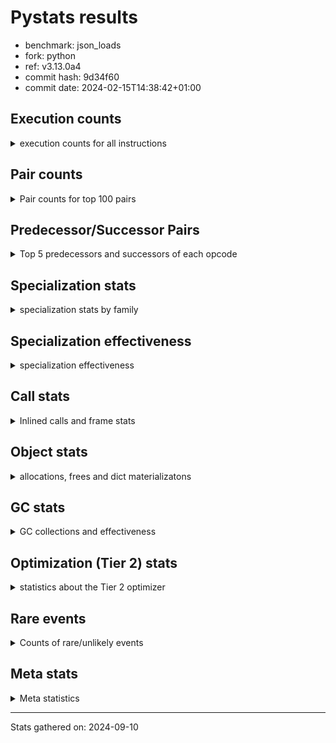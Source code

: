
# Pystats results

- benchmark: json_loads
- fork: python
- ref: v3.13.0a4
- commit hash: 9d34f60
- commit date: 2024-02-15T14:38:42+01:00

## Execution counts

<details>
<summary> execution counts for all instructions </summary>

|Name | Count | Self | Cumulative | Miss ratio | 
|---|---:|---:|---:|---:|
| LOAD_FAST | 22,099,180 | 22.4% | 22.4% |  |
| POP_JUMP_IF_NOT_NONE | 7,372,800 | 7.5% | 29.9% |  |
| CALL | 6,171,200 | 6.3% | 36.2% |  |
| LOAD_FAST_LOAD_FAST | 4,915,200 | 5.0% | 41.2% |  |
| RESUME_CHECK | 3,706,860 | 3.8% | 44.9% |  |
| RETURN_VALUE | 3,686,480 | 3.7% | 48.7% |  |
| LOAD_CONST | 3,686,480 | 3.7% | 52.4% |  |
| POP_JUMP_IF_FALSE | 3,686,480 | 3.7% | 56.2% |  |
| LOAD_GLOBAL_BUILTIN | 3,686,400 | 3.7% | 59.9% |  |
| LOAD_ATTR_METHOD_NO_DICT | 3,686,340 | 3.7% | 63.7% |  |
| PUSH_NULL | 3,646,380 | 3.7% | 67.4% |  |
| STORE_FAST_STORE_FAST | 2,457,600 | 2.5% | 69.9% |  |
| CALL_METHOD_DESCRIPTOR_FAST | 2,457,560 | 2.5% | 72.4% |  |
| LOAD_ATTR_METHOD_WITH_VALUES | 2,457,560 | 2.5% | 74.9% |  |
| TO_BOOL_BOOL | 2,457,560 | 2.5% | 77.3% |  |
| UNPACK_SEQUENCE_TWO_TUPLE | 2,457,560 | 2.5% | 79.8% |  |
| LOAD_GLOBAL_MODULE | 2,416,560 | 2.5% | 82.3% |  |
| STORE_FAST | 1,250,300 | 1.3% | 83.6% |  |
| POP_TOP | 1,249,360 | 1.3% | 84.8% |  |
| TO_BOOL | 1,229,380 | 1.2% | 86.1% |  |
| NOP | 1,228,880 | 1.2% | 87.3% |  |
| COMPARE_OP_INT | 1,228,840 | 1.2% | 88.6% |  |
| BUILD_TUPLE | 1,228,800 | 1.2% | 89.8% |  |
| CALL_KW | 1,228,800 | 1.2% | 91.1% |  |
| JUMP_FORWARD | 1,228,800 | 1.2% | 92.3% |  |
| POP_JUMP_IF_TRUE | 1,228,800 | 1.2% | 93.6% |  |
| CALL_ISINSTANCE | 1,228,780 | 1.2% | 94.8% |  |
| CALL_LEN | 1,228,780 | 1.2% | 96.1% |  |
| CALL_PY_WITH_DEFAULTS | 1,228,780 | 1.2% | 97.3% |  |
| LOAD_ATTR_INSTANCE_VALUE | 1,228,780 | 1.2% | 98.6% |  |
| LOAD_ATTR_MODULE | 1,187,780 | 1.2% | 99.8% |  |
| ENTER_EXECUTOR | 81,280 | 0.1% | 99.8% |  |
| EXTENDED_ARG | 41,520 | 0.0% | 99.9% |  |
| FOR_ITER_TUPLE | 41,160 | 0.0% | 99.9% |  |
| GET_ITER | 20,560 | 0.0% | 100.0% |  |
| INTERPRETER_EXIT | 20,480 | 0.0% | 100.0% |  |
| RETURN_CONST | 20,480 | 0.0% | 100.0% |  |
| LOAD_ATTR | 1,120 | 0.0% | 100.0% |  |
| LOAD_GLOBAL | 1,080 | 0.0% | 100.0% |  |
| JUMP_BACKWARD | 680 | 0.0% | 100.0% |  |
| FOR_ITER_RANGE | 460 | 0.0% | 100.0% |  |
| LOAD_DEREF | 160 | 0.0% | 100.0% |  |
| RESUME | 100 | 0.0% | 100.0% |  |
| CALL_FUNCTION_EX | 80 | 0.0% | 100.0% |  |
| COMPARE_OP | 80 | 0.0% | 100.0% |  |
| COPY_FREE_VARS | 80 | 0.0% | 100.0% |  |
| FOR_ITER | 80 | 0.0% | 100.0% |  |
| UNPACK_SEQUENCE | 80 | 0.0% | 100.0% |  |
| BINARY_OP_SUBTRACT_FLOAT | 60 | 0.0% | 100.0% |  |
| CALL_BUILTIN_CLASS | 60 | 0.0% | 100.0% |  |
| BINARY_OP | 40 | 0.0% | 100.0% |  |


</details>

## Pair counts

<details>
<summary> Pair counts for top 100 pairs </summary>

|Pair | Count | Self | Cumulative | 
|---|---:|---:|---:|
| LOAD_FAST POP_JUMP_IF_NOT_NONE | 7,372,800 | 7.5% | 7.5% |
| POP_JUMP_IF_NOT_NONE LOAD_FAST | 7,372,800 | 7.5% | 15.0% |
| LOAD_GLOBAL_BUILTIN LOAD_FAST | 2,457,620 | 2.5% | 17.5% |
| LOAD_CONST CALL | 2,457,600 | 2.5% | 20.0% |
| LOAD_FAST_LOAD_FAST CALL | 2,457,600 | 2.5% | 22.5% |
| POP_JUMP_IF_FALSE LOAD_FAST | 2,457,600 | 2.5% | 25.0% |
| TO_BOOL_BOOL POP_JUMP_IF_FALSE | 2,457,560 | 2.5% | 27.5% |
| UNPACK_SEQUENCE_TWO_TUPLE STORE_FAST_STORE_FAST | 2,457,560 | 2.5% | 29.9% |
| CALL LOAD_ATTR_METHOD_NO_DICT | 2,457,520 | 2.5% | 32.4% |
| LOAD_FAST LOAD_GLOBAL_BUILTIN | 2,457,520 | 2.5% | 34.9% |
| LOAD_ATTR_METHOD_NO_DICT CALL_METHOD_DESCRIPTOR_FAST | 2,457,520 | 2.5% | 37.4% |
| PUSH_NULL LOAD_FAST | 2,416,940 | 2.5% | 39.9% |
| RESUME_CHECK LOAD_FAST | 1,249,240 | 1.3% | 41.2% |
| STORE_FAST LOAD_FAST | 1,229,520 | 1.2% | 42.4% |
| LOAD_FAST PUSH_NULL | 1,229,360 | 1.2% | 43.7% |
| LOAD_FAST RETURN_VALUE | 1,228,880 | 1.2% | 44.9% |
| LOAD_FAST LOAD_CONST | 1,228,880 | 1.2% | 46.1% |
| COMPARE_OP_INT POP_JUMP_IF_FALSE | 1,228,840 | 1.2% | 47.4% |
| NOP LOAD_FAST | 1,228,800 | 1.2% | 48.6% |
| PUSH_NULL LOAD_FAST_LOAD_FAST | 1,228,800 | 1.2% | 49.9% |
| RETURN_VALUE POP_TOP | 1,228,800 | 1.2% | 51.1% |
| RETURN_VALUE RETURN_VALUE | 1,228,800 | 1.2% | 52.4% |
| TO_BOOL POP_JUMP_IF_TRUE | 1,228,800 | 1.2% | 53.6% |
| BUILD_TUPLE RETURN_VALUE | 1,228,800 | 1.2% | 54.9% |
| JUMP_FORWARD LOAD_FAST | 1,228,800 | 1.2% | 56.1% |
| LOAD_CONST CALL_KW | 1,228,800 | 1.2% | 57.4% |
| LOAD_FAST TO_BOOL | 1,228,800 | 1.2% | 58.6% |
| LOAD_FAST_LOAD_FAST PUSH_NULL | 1,228,800 | 1.2% | 59.9% |
| LOAD_FAST_LOAD_FAST BUILD_TUPLE | 1,228,800 | 1.2% | 61.1% |
| POP_JUMP_IF_FALSE JUMP_FORWARD | 1,228,800 | 1.2% | 62.4% |
| STORE_FAST_STORE_FAST LOAD_FAST | 1,228,800 | 1.2% | 63.6% |
| STORE_FAST_STORE_FAST LOAD_FAST_LOAD_FAST | 1,228,800 | 1.2% | 64.9% |
| CALL RESUME_CHECK | 1,228,780 | 1.2% | 66.1% |
| CALL_KW RESUME_CHECK | 1,228,780 | 1.2% | 67.4% |
| CALL_METHOD_DESCRIPTOR_FAST LOAD_CONST | 1,228,780 | 1.2% | 68.6% |
| CALL_METHOD_DESCRIPTOR_FAST STORE_FAST | 1,228,780 | 1.2% | 69.9% |
| CALL_PY_WITH_DEFAULTS RESUME_CHECK | 1,228,780 | 1.2% | 71.1% |
| LOAD_ATTR_INSTANCE_VALUE LOAD_FAST_LOAD_FAST | 1,228,780 | 1.2% | 72.3% |
| LOAD_ATTR_METHOD_NO_DICT LOAD_CONST | 1,228,780 | 1.2% | 73.6% |
| LOAD_ATTR_METHOD_WITH_VALUES LOAD_FAST | 1,228,780 | 1.2% | 74.8% |
| LOAD_ATTR_METHOD_WITH_VALUES LOAD_FAST_LOAD_FAST | 1,228,780 | 1.2% | 76.1% |
| RESUME_CHECK NOP | 1,228,780 | 1.2% | 77.3% |
| RETURN_VALUE UNPACK_SEQUENCE_TWO_TUPLE | 1,228,760 | 1.2% | 78.6% |
| CALL TO_BOOL_BOOL | 1,228,760 | 1.2% | 79.8% |
| CALL UNPACK_SEQUENCE_TWO_TUPLE | 1,228,760 | 1.2% | 81.1% |
| LOAD_FAST CALL_LEN | 1,228,760 | 1.2% | 82.3% |
| LOAD_FAST CALL_PY_WITH_DEFAULTS | 1,228,760 | 1.2% | 83.6% |
| LOAD_FAST LOAD_ATTR_INSTANCE_VALUE | 1,228,760 | 1.2% | 84.8% |
| LOAD_FAST LOAD_ATTR_METHOD_NO_DICT | 1,228,760 | 1.2% | 86.1% |
| LOAD_FAST LOAD_ATTR_METHOD_WITH_VALUES | 1,228,760 | 1.2% | 87.3% |
| POP_JUMP_IF_TRUE LOAD_GLOBAL_MODULE | 1,228,760 | 1.2% | 88.6% |
| CALL_ISINSTANCE TO_BOOL_BOOL | 1,228,760 | 1.2% | 89.8% |
| CALL_LEN COMPARE_OP_INT | 1,228,760 | 1.2% | 91.1% |
| LOAD_GLOBAL_BUILTIN CALL_ISINSTANCE | 1,228,760 | 1.2% | 92.3% |
| LOAD_GLOBAL_MODULE LOAD_ATTR_METHOD_WITH_VALUES | 1,228,760 | 1.2% | 93.6% |
| RESUME_CHECK LOAD_GLOBAL_BUILTIN | 1,228,760 | 1.2% | 94.8% |
| LOAD_FAST CALL | 1,188,180 | 1.2% | 96.0% |
| LOAD_ATTR_MODULE PUSH_NULL | 1,187,720 | 1.2% | 97.2% |
| LOAD_GLOBAL_MODULE LOAD_ATTR_MODULE | 1,187,340 | 1.2% | 98.4% |
| POP_TOP LOAD_GLOBAL_MODULE | 1,166,600 | 1.2% | 99.6% |
| POP_TOP ENTER_EXECUTOR | 81,240 | 0.1% | 99.7% |
| ENTER_EXECUTOR CALL | 60,820 | 0.1% | 99.8% |
| EXTENDED_ARG FOR_ITER_TUPLE | 41,140 | 0.0% | 99.8% |
| FOR_ITER_TUPLE STORE_FAST | 20,680 | 0.0% | 99.8% |
| STORE_FAST LOAD_GLOBAL_MODULE | 20,660 | 0.0% | 99.8% |
| CALL POP_TOP | 20,560 | 0.0% | 99.9% |
| LOAD_FAST GET_ITER | 20,560 | 0.0% | 99.9% |
| GET_ITER EXTENDED_ARG | 20,480 | 0.0% | 99.9% |
| RETURN_CONST INTERPRETER_EXIT | 20,480 | 0.0% | 99.9% |
| FOR_ITER_TUPLE RETURN_CONST | 20,480 | 0.0% | 99.9% |
| CACHE RESUME_CHECK | 20,460 | 0.0% | 100.0% |
| ENTER_EXECUTOR EXTENDED_ARG | 20,380 | 0.0% | 100.0% |
| CALL CALL | 6,240 | 0.0% | 100.0% |
| POP_TOP LOAD_GLOBAL | 760 | 0.0% | 100.0% |
| PUSH_NULL CALL | 640 | 0.0% | 100.0% |
| TO_BOOL TO_BOOL | 500 | 0.0% | 100.0% |
| LOAD_GLOBAL LOAD_ATTR | 460 | 0.0% | 100.0% |
| LOAD_GLOBAL LOAD_GLOBAL_MODULE | 460 | 0.0% | 100.0% |
| LOAD_GLOBAL_MODULE LOAD_ATTR | 460 | 0.0% | 100.0% |
| LOAD_ATTR LOAD_ATTR_MODULE | 440 | 0.0% | 100.0% |
| LOAD_ATTR PUSH_NULL | 420 | 0.0% | 100.0% |
| FOR_ITER_RANGE STORE_FAST | 380 | 0.0% | 100.0% |
| POP_TOP EXTENDED_ARG | 340 | 0.0% | 100.0% |
| POP_TOP JUMP_BACKWARD | 340 | 0.0% | 100.0% |
| EXTENDED_ARG JUMP_BACKWARD | 340 | 0.0% | 100.0% |
| JUMP_BACKWARD EXTENDED_ARG | 320 | 0.0% | 100.0% |
| JUMP_BACKWARD FOR_ITER_RANGE | 300 | 0.0% | 100.0% |
| CALL STORE_FAST | 120 | 0.0% | 100.0% |
| LOAD_FAST LOAD_ATTR | 120 | 0.0% | 100.0% |
| NOP LOAD_DEREF | 80 | 0.0% | 100.0% |
| POP_TOP NOP | 80 | 0.0% | 100.0% |
| CALL LOAD_ATTR | 80 | 0.0% | 100.0% |
| CALL LOAD_FAST | 80 | 0.0% | 100.0% |
| CALL_FUNCTION_EX COPY_FREE_VARS | 80 | 0.0% | 100.0% |
| ENTER_EXECUTOR FOR_ITER_RANGE | 80 | 0.0% | 100.0% |
| LOAD_DEREF PUSH_NULL | 80 | 0.0% | 100.0% |
| LOAD_DEREF STORE_FAST | 80 | 0.0% | 100.0% |
| LOAD_FAST CALL_FUNCTION_EX | 80 | 0.0% | 100.0% |
| LOAD_FAST LOAD_GLOBAL | 80 | 0.0% | 100.0% |
| LOAD_GLOBAL LOAD_GLOBAL_BUILTIN | 80 | 0.0% | 100.0% |


</details>

## Predecessor/Successor Pairs

<details>
<summary> Top 5 predecessors and successors of each opcode </summary>

### CACHE

<details>
<summary> Successors and predecessors for CACHE </summary>

|Successors | Count | Percentage | 
|---|---:|---:|
| RESUME_CHECK | 20,460 | 99.9% |
| RESUME | 20 | 0.1% |


</details>

### GET_ITER

<details>
<summary> Successors and predecessors for GET_ITER </summary>

|Predecessors | Count | Percentage | 
|---|---:|---:|
| LOAD_FAST | 20,560 | 100.0% |

|Successors | Count | Percentage | 
|---|---:|---:|
| EXTENDED_ARG | 20,480 | 99.6% |
| FOR_ITER_RANGE | 60 | 0.3% |
| FOR_ITER | 20 | 0.1% |


</details>

### INTERPRETER_EXIT

<details>
<summary> Successors and predecessors for INTERPRETER_EXIT </summary>

|Predecessors | Count | Percentage | 
|---|---:|---:|
| RETURN_CONST | 20,480 | 100.0% |


</details>

### NOP

<details>
<summary> Successors and predecessors for NOP </summary>

|Predecessors | Count | Percentage | 
|---|---:|---:|
| RESUME_CHECK | 1,228,780 | 100.0% |
| POP_TOP | 80 | 0.0% |
| RESUME | 20 | 0.0% |

|Successors | Count | Percentage | 
|---|---:|---:|
| LOAD_FAST | 1,228,800 | 100.0% |
| LOAD_DEREF | 80 | 0.0% |


</details>

### POP_TOP

<details>
<summary> Successors and predecessors for POP_TOP </summary>

|Predecessors | Count | Percentage | 
|---|---:|---:|
| RETURN_VALUE | 1,228,800 | 98.4% |
| CALL | 20,560 | 1.6% |

|Successors | Count | Percentage | 
|---|---:|---:|
| LOAD_GLOBAL_MODULE | 1,166,600 | 93.4% |
| ENTER_EXECUTOR | 81,240 | 6.5% |
| LOAD_GLOBAL | 760 | 0.1% |
| EXTENDED_ARG | 340 | 0.0% |
| JUMP_BACKWARD | 340 | 0.0% |


</details>

### PUSH_NULL

<details>
<summary> Successors and predecessors for PUSH_NULL </summary>

|Predecessors | Count | Percentage | 
|---|---:|---:|
| LOAD_FAST | 1,229,360 | 33.7% |
| LOAD_FAST_LOAD_FAST | 1,228,800 | 33.7% |
| LOAD_ATTR_MODULE | 1,187,720 | 32.6% |
| LOAD_ATTR | 420 | 0.0% |
| LOAD_DEREF | 80 | 0.0% |

|Successors | Count | Percentage | 
|---|---:|---:|
| LOAD_FAST | 2,416,940 | 66.3% |
| LOAD_FAST_LOAD_FAST | 1,228,800 | 33.7% |
| CALL | 640 | 0.0% |


</details>

### RETURN_VALUE

<details>
<summary> Successors and predecessors for RETURN_VALUE </summary>

|Predecessors | Count | Percentage | 
|---|---:|---:|
| LOAD_FAST | 1,228,880 | 33.3% |
| RETURN_VALUE | 1,228,800 | 33.3% |
| BUILD_TUPLE | 1,228,800 | 33.3% |

|Successors | Count | Percentage | 
|---|---:|---:|
| POP_TOP | 1,228,800 | 33.3% |
| RETURN_VALUE | 1,228,800 | 33.3% |
| UNPACK_SEQUENCE_TWO_TUPLE | 1,228,760 | 33.3% |
| LOAD_GLOBAL | 40 | 0.0% |
| UNPACK_SEQUENCE | 40 | 0.0% |


</details>

### TO_BOOL

<details>
<summary> Successors and predecessors for TO_BOOL </summary>

|Predecessors | Count | Percentage | 
|---|---:|---:|
| LOAD_FAST | 1,228,800 | 100.0% |
| TO_BOOL | 500 | 0.0% |
| CALL | 60 | 0.0% |
| CALL_ISINSTANCE | 20 | 0.0% |

|Successors | Count | Percentage | 
|---|---:|---:|
| POP_JUMP_IF_TRUE | 1,228,800 | 100.0% |
| TO_BOOL | 500 | 0.0% |
| POP_JUMP_IF_FALSE | 40 | 0.0% |
| TO_BOOL_BOOL | 40 | 0.0% |


</details>

### BINARY_OP

<details>
<summary> Successors and predecessors for BINARY_OP </summary>

|Predecessors | Count | Percentage | 
|---|---:|---:|
| LOAD_FAST | 40 | 100.0% |

|Successors | Count | Percentage | 
|---|---:|---:|
| STORE_FAST | 20 | 50.0% |
| BINARY_OP_SUBTRACT_FLOAT | 20 | 50.0% |


</details>

### BUILD_TUPLE

<details>
<summary> Successors and predecessors for BUILD_TUPLE </summary>

|Predecessors | Count | Percentage | 
|---|---:|---:|
| LOAD_FAST_LOAD_FAST | 1,228,800 | 100.0% |

|Successors | Count | Percentage | 
|---|---:|---:|
| RETURN_VALUE | 1,228,800 | 100.0% |


</details>

### CALL

<details>
<summary> Successors and predecessors for CALL </summary>

|Predecessors | Count | Percentage | 
|---|---:|---:|
| LOAD_CONST | 2,457,600 | 39.8% |
| LOAD_FAST_LOAD_FAST | 2,457,600 | 39.8% |
| LOAD_FAST | 1,188,180 | 19.3% |
| ENTER_EXECUTOR | 60,820 | 1.0% |
| CALL | 6,240 | 0.1% |

|Successors | Count | Percentage | 
|---|---:|---:|
| LOAD_ATTR_METHOD_NO_DICT | 2,457,520 | 39.8% |
| RESUME_CHECK | 1,228,780 | 19.9% |
| TO_BOOL_BOOL | 1,228,760 | 19.9% |
| UNPACK_SEQUENCE_TWO_TUPLE | 1,228,760 | 19.9% |
| POP_TOP | 20,560 | 0.3% |


</details>

### CALL_FUNCTION_EX

<details>
<summary> Successors and predecessors for CALL_FUNCTION_EX </summary>

|Predecessors | Count | Percentage | 
|---|---:|---:|
| LOAD_FAST | 80 | 100.0% |

|Successors | Count | Percentage | 
|---|---:|---:|
| COPY_FREE_VARS | 80 | 100.0% |


</details>

### CALL_KW

<details>
<summary> Successors and predecessors for CALL_KW </summary>

|Predecessors | Count | Percentage | 
|---|---:|---:|
| LOAD_CONST | 1,228,800 | 100.0% |

|Successors | Count | Percentage | 
|---|---:|---:|
| RESUME_CHECK | 1,228,780 | 100.0% |
| RESUME | 20 | 0.0% |


</details>

### COMPARE_OP

<details>
<summary> Successors and predecessors for COMPARE_OP </summary>

|Predecessors | Count | Percentage | 
|---|---:|---:|
| LOAD_CONST | 40 | 50.0% |
| CALL | 20 | 25.0% |
| CALL_LEN | 20 | 25.0% |

|Successors | Count | Percentage | 
|---|---:|---:|
| POP_JUMP_IF_FALSE | 40 | 50.0% |
| COMPARE_OP_INT | 40 | 50.0% |


</details>

### COPY_FREE_VARS

<details>
<summary> Successors and predecessors for COPY_FREE_VARS </summary>

|Predecessors | Count | Percentage | 
|---|---:|---:|
| CALL_FUNCTION_EX | 80 | 100.0% |

|Successors | Count | Percentage | 
|---|---:|---:|
| RESUME_CHECK | 60 | 75.0% |
| RESUME | 20 | 25.0% |


</details>

### ENTER_EXECUTOR

<details>
<summary> Successors and predecessors for ENTER_EXECUTOR </summary>

|Predecessors | Count | Percentage | 
|---|---:|---:|
| POP_TOP | 81,240 | 100.0% |
| JUMP_BACKWARD | 40 | 0.0% |

|Successors | Count | Percentage | 
|---|---:|---:|
| CALL | 60,820 | 74.8% |
| EXTENDED_ARG | 20,380 | 25.1% |
| FOR_ITER_RANGE | 80 | 0.1% |


</details>

### EXTENDED_ARG

<details>
<summary> Successors and predecessors for EXTENDED_ARG </summary>

|Predecessors | Count | Percentage | 
|---|---:|---:|
| GET_ITER | 20,480 | 49.3% |
| ENTER_EXECUTOR | 20,380 | 49.1% |
| POP_TOP | 340 | 0.8% |
| JUMP_BACKWARD | 320 | 0.8% |

|Successors | Count | Percentage | 
|---|---:|---:|
| FOR_ITER_TUPLE | 41,140 | 99.1% |
| JUMP_BACKWARD | 340 | 0.8% |
| FOR_ITER | 40 | 0.1% |


</details>

### FOR_ITER

<details>
<summary> Successors and predecessors for FOR_ITER </summary>

|Predecessors | Count | Percentage | 
|---|---:|---:|
| EXTENDED_ARG | 40 | 50.0% |
| GET_ITER | 20 | 25.0% |
| JUMP_BACKWARD | 20 | 25.0% |

|Successors | Count | Percentage | 
|---|---:|---:|
| STORE_FAST | 40 | 50.0% |
| FOR_ITER_RANGE | 20 | 25.0% |
| FOR_ITER_TUPLE | 20 | 25.0% |


</details>

### JUMP_BACKWARD

<details>
<summary> Successors and predecessors for JUMP_BACKWARD </summary>

|Predecessors | Count | Percentage | 
|---|---:|---:|
| POP_TOP | 340 | 50.0% |
| EXTENDED_ARG | 340 | 50.0% |

|Successors | Count | Percentage | 
|---|---:|---:|
| EXTENDED_ARG | 320 | 47.1% |
| FOR_ITER_RANGE | 300 | 44.1% |
| ENTER_EXECUTOR | 40 | 5.9% |
| FOR_ITER | 20 | 2.9% |


</details>

### JUMP_FORWARD

<details>
<summary> Successors and predecessors for JUMP_FORWARD </summary>

|Predecessors | Count | Percentage | 
|---|---:|---:|
| POP_JUMP_IF_FALSE | 1,228,800 | 100.0% |

|Successors | Count | Percentage | 
|---|---:|---:|
| LOAD_FAST | 1,228,800 | 100.0% |


</details>

### LOAD_ATTR

<details>
<summary> Successors and predecessors for LOAD_ATTR </summary>

|Predecessors | Count | Percentage | 
|---|---:|---:|
| LOAD_GLOBAL | 460 | 41.1% |
| LOAD_GLOBAL_MODULE | 460 | 41.1% |
| LOAD_FAST | 120 | 10.7% |
| CALL | 80 | 7.1% |

|Successors | Count | Percentage | 
|---|---:|---:|
| LOAD_ATTR_MODULE | 440 | 39.3% |
| PUSH_NULL | 420 | 37.5% |
| LOAD_ATTR_METHOD_NO_DICT | 60 | 5.4% |
| CALL | 40 | 3.6% |
| LOAD_FAST_LOAD_FAST | 40 | 3.6% |


</details>

### LOAD_CONST

<details>
<summary> Successors and predecessors for LOAD_CONST </summary>

|Predecessors | Count | Percentage | 
|---|---:|---:|
| LOAD_FAST | 1,228,880 | 33.3% |
| CALL_METHOD_DESCRIPTOR_FAST | 1,228,780 | 33.3% |
| LOAD_ATTR_METHOD_NO_DICT | 1,228,780 | 33.3% |
| CALL | 20 | 0.0% |
| LOAD_ATTR | 20 | 0.0% |

|Successors | Count | Percentage | 
|---|---:|---:|
| CALL | 2,457,600 | 66.7% |
| CALL_KW | 1,228,800 | 33.3% |
| COMPARE_OP | 40 | 0.0% |
| COMPARE_OP_INT | 40 | 0.0% |


</details>

### LOAD_DEREF

<details>
<summary> Successors and predecessors for LOAD_DEREF </summary>

|Predecessors | Count | Percentage | 
|---|---:|---:|
| NOP | 80 | 50.0% |
| STORE_FAST | 80 | 50.0% |

|Successors | Count | Percentage | 
|---|---:|---:|
| PUSH_NULL | 80 | 50.0% |
| STORE_FAST | 80 | 50.0% |


</details>

### LOAD_FAST

<details>
<summary> Successors and predecessors for LOAD_FAST </summary>

|Predecessors | Count | Percentage | 
|---|---:|---:|
| POP_JUMP_IF_NOT_NONE | 7,372,800 | 33.4% |
| LOAD_GLOBAL_BUILTIN | 2,457,620 | 11.1% |
| POP_JUMP_IF_FALSE | 2,457,600 | 11.1% |
| PUSH_NULL | 2,416,940 | 10.9% |
| RESUME_CHECK | 1,249,240 | 5.7% |

|Successors | Count | Percentage | 
|---|---:|---:|
| POP_JUMP_IF_NOT_NONE | 7,372,800 | 33.4% |
| LOAD_GLOBAL_BUILTIN | 2,457,520 | 11.1% |
| PUSH_NULL | 1,229,360 | 5.6% |
| RETURN_VALUE | 1,228,880 | 5.6% |
| LOAD_CONST | 1,228,880 | 5.6% |


</details>

### LOAD_FAST_LOAD_FAST

<details>
<summary> Successors and predecessors for LOAD_FAST_LOAD_FAST </summary>

|Predecessors | Count | Percentage | 
|---|---:|---:|
| PUSH_NULL | 1,228,800 | 25.0% |
| STORE_FAST_STORE_FAST | 1,228,800 | 25.0% |
| LOAD_ATTR_INSTANCE_VALUE | 1,228,780 | 25.0% |
| LOAD_ATTR_METHOD_WITH_VALUES | 1,228,780 | 25.0% |
| LOAD_ATTR | 40 | 0.0% |

|Successors | Count | Percentage | 
|---|---:|---:|
| CALL | 2,457,600 | 50.0% |
| PUSH_NULL | 1,228,800 | 25.0% |
| BUILD_TUPLE | 1,228,800 | 25.0% |


</details>

### LOAD_GLOBAL

<details>
<summary> Successors and predecessors for LOAD_GLOBAL </summary>

|Predecessors | Count | Percentage | 
|---|---:|---:|
| POP_TOP | 760 | 70.4% |
| LOAD_FAST | 80 | 7.4% |
| RETURN_VALUE | 40 | 3.7% |
| POP_JUMP_IF_FALSE | 40 | 3.7% |
| POP_JUMP_IF_TRUE | 40 | 3.7% |

|Successors | Count | Percentage | 
|---|---:|---:|
| LOAD_ATTR | 460 | 42.6% |
| LOAD_GLOBAL_MODULE | 460 | 42.6% |
| LOAD_GLOBAL_BUILTIN | 80 | 7.4% |
| LOAD_FAST | 60 | 5.6% |
| CALL | 20 | 1.9% |


</details>

### POP_JUMP_IF_FALSE

<details>
<summary> Successors and predecessors for POP_JUMP_IF_FALSE </summary>

|Predecessors | Count | Percentage | 
|---|---:|---:|
| TO_BOOL_BOOL | 2,457,560 | 66.7% |
| COMPARE_OP_INT | 1,228,840 | 33.3% |
| TO_BOOL | 40 | 0.0% |
| COMPARE_OP | 40 | 0.0% |

|Successors | Count | Percentage | 
|---|---:|---:|
| LOAD_FAST | 2,457,600 | 66.7% |
| JUMP_FORWARD | 1,228,800 | 33.3% |
| LOAD_GLOBAL | 40 | 0.0% |
| LOAD_GLOBAL_BUILTIN | 40 | 0.0% |


</details>

### POP_JUMP_IF_NOT_NONE

<details>
<summary> Successors and predecessors for POP_JUMP_IF_NOT_NONE </summary>

|Predecessors | Count | Percentage | 
|---|---:|---:|
| LOAD_FAST | 7,372,800 | 100.0% |

|Successors | Count | Percentage | 
|---|---:|---:|
| LOAD_FAST | 7,372,800 | 100.0% |


</details>

### POP_JUMP_IF_TRUE

<details>
<summary> Successors and predecessors for POP_JUMP_IF_TRUE </summary>

|Predecessors | Count | Percentage | 
|---|---:|---:|
| TO_BOOL | 1,228,800 | 100.0% |

|Successors | Count | Percentage | 
|---|---:|---:|
| LOAD_GLOBAL_MODULE | 1,228,760 | 100.0% |
| LOAD_GLOBAL | 40 | 0.0% |


</details>

### RETURN_CONST

<details>
<summary> Successors and predecessors for RETURN_CONST </summary>

|Predecessors | Count | Percentage | 
|---|---:|---:|
| FOR_ITER_TUPLE | 20,480 | 100.0% |

|Successors | Count | Percentage | 
|---|---:|---:|
| INTERPRETER_EXIT | 20,480 | 100.0% |


</details>

### STORE_FAST

<details>
<summary> Successors and predecessors for STORE_FAST </summary>

|Predecessors | Count | Percentage | 
|---|---:|---:|
| CALL_METHOD_DESCRIPTOR_FAST | 1,228,780 | 98.3% |
| FOR_ITER_TUPLE | 20,680 | 1.7% |
| FOR_ITER_RANGE | 380 | 0.0% |
| CALL | 120 | 0.0% |
| LOAD_DEREF | 80 | 0.0% |

|Successors | Count | Percentage | 
|---|---:|---:|
| LOAD_FAST | 1,229,520 | 98.3% |
| LOAD_GLOBAL_MODULE | 20,660 | 1.7% |
| LOAD_DEREF | 80 | 0.0% |
| LOAD_GLOBAL | 40 | 0.0% |


</details>

### STORE_FAST_STORE_FAST

<details>
<summary> Successors and predecessors for STORE_FAST_STORE_FAST </summary>

|Predecessors | Count | Percentage | 
|---|---:|---:|
| UNPACK_SEQUENCE_TWO_TUPLE | 2,457,560 | 100.0% |
| UNPACK_SEQUENCE | 40 | 0.0% |

|Successors | Count | Percentage | 
|---|---:|---:|
| LOAD_FAST | 1,228,800 | 50.0% |
| LOAD_FAST_LOAD_FAST | 1,228,800 | 50.0% |


</details>

### UNPACK_SEQUENCE

<details>
<summary> Successors and predecessors for UNPACK_SEQUENCE </summary>

|Predecessors | Count | Percentage | 
|---|---:|---:|
| RETURN_VALUE | 40 | 50.0% |
| CALL | 40 | 50.0% |

|Successors | Count | Percentage | 
|---|---:|---:|
| STORE_FAST_STORE_FAST | 40 | 50.0% |
| UNPACK_SEQUENCE_TWO_TUPLE | 40 | 50.0% |


</details>

### RESUME

<details>
<summary> Successors and predecessors for RESUME </summary>

|Predecessors | Count | Percentage | 
|---|---:|---:|
| CALL | 40 | 40.0% |
| CACHE | 20 | 20.0% |
| CALL_KW | 20 | 20.0% |
| COPY_FREE_VARS | 20 | 20.0% |

|Successors | Count | Percentage | 
|---|---:|---:|
| LOAD_FAST | 40 | 40.0% |
| LOAD_GLOBAL | 40 | 40.0% |
| NOP | 20 | 20.0% |


</details>

### BINARY_OP_SUBTRACT_FLOAT

<details>
<summary> Successors and predecessors for BINARY_OP_SUBTRACT_FLOAT </summary>

|Predecessors | Count | Percentage | 
|---|---:|---:|
| LOAD_FAST | 40 | 66.7% |
| BINARY_OP | 20 | 33.3% |

|Successors | Count | Percentage | 
|---|---:|---:|
| STORE_FAST | 60 | 100.0% |


</details>

### CALL_BUILTIN_CLASS

<details>
<summary> Successors and predecessors for CALL_BUILTIN_CLASS </summary>

|Predecessors | Count | Percentage | 
|---|---:|---:|
| LOAD_FAST | 40 | 66.7% |
| CALL | 20 | 33.3% |

|Successors | Count | Percentage | 
|---|---:|---:|
| STORE_FAST | 60 | 100.0% |


</details>

### CALL_ISINSTANCE

<details>
<summary> Successors and predecessors for CALL_ISINSTANCE </summary>

|Predecessors | Count | Percentage | 
|---|---:|---:|
| LOAD_GLOBAL_BUILTIN | 1,228,760 | 100.0% |
| CALL | 20 | 0.0% |

|Successors | Count | Percentage | 
|---|---:|---:|
| TO_BOOL_BOOL | 1,228,760 | 100.0% |
| TO_BOOL | 20 | 0.0% |


</details>

### CALL_LEN

<details>
<summary> Successors and predecessors for CALL_LEN </summary>

|Predecessors | Count | Percentage | 
|---|---:|---:|
| LOAD_FAST | 1,228,760 | 100.0% |
| CALL | 20 | 0.0% |

|Successors | Count | Percentage | 
|---|---:|---:|
| COMPARE_OP_INT | 1,228,760 | 100.0% |
| COMPARE_OP | 20 | 0.0% |


</details>

### CALL_METHOD_DESCRIPTOR_FAST

<details>
<summary> Successors and predecessors for CALL_METHOD_DESCRIPTOR_FAST </summary>

|Predecessors | Count | Percentage | 
|---|---:|---:|
| LOAD_ATTR_METHOD_NO_DICT | 2,457,520 | 100.0% |
| CALL | 40 | 0.0% |

|Successors | Count | Percentage | 
|---|---:|---:|
| LOAD_CONST | 1,228,780 | 50.0% |
| STORE_FAST | 1,228,780 | 50.0% |


</details>

### CALL_PY_WITH_DEFAULTS

<details>
<summary> Successors and predecessors for CALL_PY_WITH_DEFAULTS </summary>

|Predecessors | Count | Percentage | 
|---|---:|---:|
| LOAD_FAST | 1,228,760 | 100.0% |
| CALL | 20 | 0.0% |

|Successors | Count | Percentage | 
|---|---:|---:|
| RESUME_CHECK | 1,228,780 | 100.0% |


</details>

### COMPARE_OP_INT

<details>
<summary> Successors and predecessors for COMPARE_OP_INT </summary>

|Predecessors | Count | Percentage | 
|---|---:|---:|
| CALL_LEN | 1,228,760 | 100.0% |
| COMPARE_OP | 40 | 0.0% |
| LOAD_CONST | 40 | 0.0% |

|Successors | Count | Percentage | 
|---|---:|---:|
| POP_JUMP_IF_FALSE | 1,228,840 | 100.0% |


</details>

### FOR_ITER_RANGE

<details>
<summary> Successors and predecessors for FOR_ITER_RANGE </summary>

|Predecessors | Count | Percentage | 
|---|---:|---:|
| JUMP_BACKWARD | 300 | 65.2% |
| ENTER_EXECUTOR | 80 | 17.4% |
| GET_ITER | 60 | 13.0% |
| FOR_ITER | 20 | 4.3% |

|Successors | Count | Percentage | 
|---|---:|---:|
| STORE_FAST | 380 | 82.6% |
| LOAD_FAST | 80 | 17.4% |


</details>

### FOR_ITER_TUPLE

<details>
<summary> Successors and predecessors for FOR_ITER_TUPLE </summary>

|Predecessors | Count | Percentage | 
|---|---:|---:|
| EXTENDED_ARG | 41,140 | 100.0% |
| FOR_ITER | 20 | 0.0% |

|Successors | Count | Percentage | 
|---|---:|---:|
| STORE_FAST | 20,680 | 50.2% |
| RETURN_CONST | 20,480 | 49.8% |


</details>

### LOAD_ATTR_INSTANCE_VALUE

<details>
<summary> Successors and predecessors for LOAD_ATTR_INSTANCE_VALUE </summary>

|Predecessors | Count | Percentage | 
|---|---:|---:|
| LOAD_FAST | 1,228,760 | 100.0% |
| LOAD_ATTR | 20 | 0.0% |

|Successors | Count | Percentage | 
|---|---:|---:|
| LOAD_FAST_LOAD_FAST | 1,228,780 | 100.0% |


</details>

### LOAD_ATTR_METHOD_NO_DICT

<details>
<summary> Successors and predecessors for LOAD_ATTR_METHOD_NO_DICT </summary>

|Predecessors | Count | Percentage | 
|---|---:|---:|
| CALL | 2,457,520 | 66.7% |
| LOAD_FAST | 1,228,760 | 33.3% |
| LOAD_ATTR | 60 | 0.0% |

|Successors | Count | Percentage | 
|---|---:|---:|
| CALL_METHOD_DESCRIPTOR_FAST | 2,457,520 | 66.7% |
| LOAD_CONST | 1,228,780 | 33.3% |
| CALL | 40 | 0.0% |


</details>

### LOAD_ATTR_METHOD_WITH_VALUES

<details>
<summary> Successors and predecessors for LOAD_ATTR_METHOD_WITH_VALUES </summary>

|Predecessors | Count | Percentage | 
|---|---:|---:|
| LOAD_FAST | 1,228,760 | 50.0% |
| LOAD_GLOBAL_MODULE | 1,228,760 | 50.0% |
| LOAD_ATTR | 40 | 0.0% |

|Successors | Count | Percentage | 
|---|---:|---:|
| LOAD_FAST | 1,228,780 | 50.0% |
| LOAD_FAST_LOAD_FAST | 1,228,780 | 50.0% |


</details>

### LOAD_ATTR_MODULE

<details>
<summary> Successors and predecessors for LOAD_ATTR_MODULE </summary>

|Predecessors | Count | Percentage | 
|---|---:|---:|
| LOAD_GLOBAL_MODULE | 1,187,340 | 100.0% |
| LOAD_ATTR | 440 | 0.0% |

|Successors | Count | Percentage | 
|---|---:|---:|
| PUSH_NULL | 1,187,720 | 100.0% |
| STORE_FAST | 60 | 0.0% |


</details>

### LOAD_GLOBAL_BUILTIN

<details>
<summary> Successors and predecessors for LOAD_GLOBAL_BUILTIN </summary>

|Predecessors | Count | Percentage | 
|---|---:|---:|
| LOAD_FAST | 2,457,520 | 66.7% |
| RESUME_CHECK | 1,228,760 | 33.3% |
| LOAD_GLOBAL | 80 | 0.0% |
| POP_JUMP_IF_FALSE | 40 | 0.0% |

|Successors | Count | Percentage | 
|---|---:|---:|
| LOAD_FAST | 2,457,620 | 66.7% |
| CALL_ISINSTANCE | 1,228,760 | 33.3% |
| CALL | 20 | 0.0% |


</details>

### LOAD_GLOBAL_MODULE

<details>
<summary> Successors and predecessors for LOAD_GLOBAL_MODULE </summary>

|Predecessors | Count | Percentage | 
|---|---:|---:|
| POP_JUMP_IF_TRUE | 1,228,760 | 50.8% |
| POP_TOP | 1,166,600 | 48.3% |
| STORE_FAST | 20,660 | 0.9% |
| LOAD_GLOBAL | 460 | 0.0% |
| RETURN_VALUE | 40 | 0.0% |

|Successors | Count | Percentage | 
|---|---:|---:|
| LOAD_ATTR_METHOD_WITH_VALUES | 1,228,760 | 50.8% |
| LOAD_ATTR_MODULE | 1,187,340 | 49.1% |
| LOAD_ATTR | 460 | 0.0% |


</details>

### RESUME_CHECK

<details>
<summary> Successors and predecessors for RESUME_CHECK </summary>

|Predecessors | Count | Percentage | 
|---|---:|---:|
| CALL | 1,228,780 | 33.1% |
| CALL_KW | 1,228,780 | 33.1% |
| CALL_PY_WITH_DEFAULTS | 1,228,780 | 33.1% |
| CACHE | 20,460 | 0.6% |
| COPY_FREE_VARS | 60 | 0.0% |

|Successors | Count | Percentage | 
|---|---:|---:|
| LOAD_FAST | 1,249,240 | 33.7% |
| NOP | 1,228,780 | 33.1% |
| LOAD_GLOBAL_BUILTIN | 1,228,760 | 33.1% |
| LOAD_GLOBAL | 40 | 0.0% |
| LOAD_GLOBAL_MODULE | 40 | 0.0% |


</details>

### TO_BOOL_BOOL

<details>
<summary> Successors and predecessors for TO_BOOL_BOOL </summary>

|Predecessors | Count | Percentage | 
|---|---:|---:|
| CALL | 1,228,760 | 50.0% |
| CALL_ISINSTANCE | 1,228,760 | 50.0% |
| TO_BOOL | 40 | 0.0% |

|Successors | Count | Percentage | 
|---|---:|---:|
| POP_JUMP_IF_FALSE | 2,457,560 | 100.0% |


</details>

### UNPACK_SEQUENCE_TWO_TUPLE

<details>
<summary> Successors and predecessors for UNPACK_SEQUENCE_TWO_TUPLE </summary>

|Predecessors | Count | Percentage | 
|---|---:|---:|
| RETURN_VALUE | 1,228,760 | 50.0% |
| CALL | 1,228,760 | 50.0% |
| UNPACK_SEQUENCE | 40 | 0.0% |

|Successors | Count | Percentage | 
|---|---:|---:|
| STORE_FAST_STORE_FAST | 2,457,560 | 100.0% |


</details>


</details>

## Specialization stats

<details>
<summary> specialization stats by family </summary>

### BINARY_OP

<details>
<summary> specialization stats for BINARY_OP family </summary>

|Kind | Count | Ratio | 
|---|---:|---:|
|     deferred | 20 | 20.0% |
|          hit | 60 | 60.0% |

| | Count | Ratio | 
|---|---:|---:|
| Success | 20 | 100.0% |
| Failure | 0 | 0.0% |


</details>

### CALL

<details>
<summary> specialization stats for CALL family </summary>

|Kind | Count | Ratio | 
|---|---:|---:|
|     deferred | 6,164,840 | 50.1% |
|          hit | 6,143,960 | 49.9% |

| | Count | Ratio | 
|---|---:|---:|
| Success | 120 | 1.9% |
| Failure | 6,240 | 98.1% |

|Failure kind | Count | Ratio | 
|---|---:|---:|
| code complex parameters | 4,000 | 64.1% |
| cmethod | 1,000 | 16.0% |
| other | 680 | 10.9% |
| meth descr varargs | 500 | 8.0% |
| cfunc noargs | 60 | 1.0% |


</details>

### COMPARE_OP

<details>
<summary> specialization stats for COMPARE_OP family </summary>

|Kind | Count | Ratio | 
|---|---:|---:|
|     deferred | 40 | 0.0% |
|          hit | 1,228,840 | 100.0% |

| | Count | Ratio | 
|---|---:|---:|
| Success | 40 | 100.0% |
| Failure | 0 | 0.0% |


</details>

### FOR_ITER

<details>
<summary> specialization stats for FOR_ITER family </summary>

|Kind | Count | Ratio | 
|---|---:|---:|
|     deferred | 40 | 0.1% |
|          hit | 41,620 | 99.8% |

| | Count | Ratio | 
|---|---:|---:|
| Success | 40 | 100.0% |
| Failure | 0 | 0.0% |


</details>

### LOAD_ATTR

<details>
<summary> specialization stats for LOAD_ATTR family </summary>

|Kind | Count | Ratio | 
|---|---:|---:|
|     deferred | 560 | 0.0% |
|          hit | 8,601,200 | 100.0% |

| | Count | Ratio | 
|---|---:|---:|
| Success | 560 | 100.0% |
| Failure | 0 | 0.0% |


</details>

### LOAD_GLOBAL

<details>
<summary> specialization stats for LOAD_GLOBAL family </summary>

|Kind | Count | Ratio | 
|---|---:|---:|
|     deferred | 540 | 0.0% |
|          hit | 6,102,960 | 100.0% |

| | Count | Ratio | 
|---|---:|---:|
| Success | 540 | 100.0% |
| Failure | 0 | 0.0% |


</details>

### POP_JUMP_IF_FALSE

<details>
<summary> specialization stats for POP_JUMP_IF_FALSE family </summary>


</details>

### POP_JUMP_IF_NOT_NONE

<details>
<summary> specialization stats for POP_JUMP_IF_NOT_NONE family </summary>


</details>

### POP_JUMP_IF_TRUE

<details>
<summary> specialization stats for POP_JUMP_IF_TRUE family </summary>


</details>

### TO_BOOL

<details>
<summary> specialization stats for TO_BOOL family </summary>

|Kind | Count | Ratio | 
|---|---:|---:|
|     deferred | 1,228,840 | 33.3% |
|          hit | 2,457,560 | 66.7% |

| | Count | Ratio | 
|---|---:|---:|
| Success | 40 | 7.4% |
| Failure | 500 | 92.6% |

|Failure kind | Count | Ratio | 
|---|---:|---:|
| dict | 500 | 100.0% |


</details>

### UNPACK_SEQUENCE

<details>
<summary> specialization stats for UNPACK_SEQUENCE family </summary>

|Kind | Count | Ratio | 
|---|---:|---:|
|     deferred | 40 | 0.0% |
|          hit | 2,457,560 | 100.0% |

| | Count | Ratio | 
|---|---:|---:|
| Success | 40 | 100.0% |
| Failure | 0 | 0.0% |


</details>


</details>

## Specialization effectiveness

<details>
<summary> specialization effectiveness </summary>

|Instructions | Count | Ratio | 
|---|---:|---:|
| Basic | 48,091,680 | 48.8% |
| Not specialized | 19,691,140 | 20.0% |
| Specialized hits | 30,699,880 | 31.2% |
| Specialized misses | 0 | 0.0% |

### Deferred by instruction

<details>
<summary> deferred by instruction </summary>

|Name | Count | Ratio | 
|---|---:|---:|
| CALL | 6,164,840 | 83.4% |
| TO_BOOL | 1,228,840 | 16.6% |
| LOAD_ATTR | 560 | 0.0% |
| LOAD_GLOBAL | 540 | 0.0% |
| COMPARE_OP | 40 | 0.0% |
| FOR_ITER | 40 | 0.0% |
| UNPACK_SEQUENCE | 40 | 0.0% |
| BINARY_OP | 20 | 0.0% |
| BINARY_SLICE | 0 | 0.0% |
| STORE_SLICE | 0 | 0.0% |


</details>

### Misses by instruction

<details>
<summary> misses by instruction </summary>


</details>


</details>

## Call stats

<details>
<summary> Inlined calls and frame stats </summary>

| | Count | Ratio | 
|---|---:|---:|
| Calls to PyEval_EvalDefault | 20,480 | 0.6% |
| Calls to Python functions inlined | 3,686,480 | 99.4% |
| Calls via PyEval_EvalFrame (total) | 20,480 | 0.6% |
| Calls via PyEval_EvalFrame (vector) | 20,480 | 0.6% |
| Calls via PyEval_EvalFrame (generator) | 0 | 0.0% |
| Calls via PyEval_EvalFrame (legacy) | 0 | 0.0% |
| Calls via PyEval_EvalFrame (function vectorcall) | 20,480 | 0.6% |
| Calls via PyEval_EvalFrame (build class) | 0 | 0.0% |
| Calls via PyEval_EvalFrame (slot) | 0 | 0.0% |
| Calls via PyEval_EvalFrame (function ex) | 80 | 0.0% |
| Calls via PyEval_EvalFrame (api) | 0 | 0.0% |
| Calls via PyEval_EvalFrame (method) | 0 | 0.0% |
| Frame objects created | 0 | 0.0% |
| Frames pushed | 3,706,960 | 100.0% |


</details>

## Object stats

<details>
<summary> allocations, frees and dict materializatons </summary>

| | Count | Ratio | 
|---|---:|---:|
| Allocations from freelist | 13,107,360 | 8.5% |
| Frees to freelist | 13,107,300 |  |
| Allocations | 141,332,740 | 91.5% |
| Allocations to 512 bytes | 138,875,140 | 89.9% |
| Allocations to 4 kbytes | 2,457,600 | 1.6% |
| Allocations over 4 kbytes | 0 | 0.0% |
| Frees | 145,428,687 |  |
| New values | 0 |  |
| Interpreter increfs | 47,166,620 | 17.2% |
| Interpreter decrefs | 53,044,500 | 12.8% |
| Increfs | 226,303,990 | 82.8% |
| Decrefs | 362,578,099 | 87.2% |
| Materialize dict (on request) | 0 |  |
| Materialize dict (new key) | 0 |  |
| Materialize dict (too big) | 0 |  |
| Materialize dict (str subclass) | 0 |  |
| Dematerialize dict | 0 |  |
| Method cache hits | 566 |  |
| Method cache misses | 114 |  |
| Method cache collisions | 75 |  |
| Method cache dunder hits | 0 |  |
| Method cache dunder misses | 0 |  |


</details>

## GC stats

<details>
<summary> GC collections and effectiveness </summary>

|Generation | Collections | Objects collected | Object visits | 
|---:|---:|---:|---:|
| 0 | 0 | 0 | 0 |
| 1 | 0 | 0 | 0 |
| 2 | 0 | 0 | 0 |


</details>

## Optimization (Tier 2) stats

<details>
<summary> statistics about the Tier 2 optimizer </summary>

| | Count | Ratio | 
|---|---:|---:|
| Optimization attempts | 40 |  |
| Traces created | 40 | 100.0% |
| Trace stack overflow | 0 | 0.0% |
| Trace stack underflow | 0 | 0.0% |
| Trace too long | 0 | 0.0% |
| Trace too short | 0 | 0.0% |
| Inner loop found | 0 | 0.0% |
| Recursive call | 0 | 0.0% |
| Low confidence | 0 | 0.0% |
| Traces executed | 0 |  |
| Uops executed | 0 |  |

### Trace length histogram

<details>
<summary> trace length histogram </summary>

|Range | Count | Ratio | 
|---|---:|---:|
| <= 1 | 0 | 0.0% |
| <= 2 | 0 | 0.0% |
| <= 4 | 0 | 0.0% |
| <= 8 | 0 | 0.0% |
| <= 16 | 20 | 50.0% |
| <= 32 | 20 | 50.0% |


</details>

### Optimized trace length histogram

<details>
<summary> optimized trace length histogram </summary>

|Range | Count | Ratio | 
|---|---:|---:|
| <= 1 | 0 | 0.0% |
| <= 2 | 0 | 0.0% |
| <= 4 | 0 | 0.0% |
| <= 8 | 0 | 0.0% |
| <= 16 | 40 | 100.0% |


</details>

### Trace run length histogram

<details>
<summary> trace run length histogram </summary>

|Range | Count | Ratio | 
|---|---:|---:|
| <= 1 | 0 |  |


</details>

### Uop execution stats

<details>
<summary> uop execution stats </summary>


</details>

### Unsupported opcodes

<details>
<summary> unsupported opcodes </summary>

|Opcode | Count | 
|---|---:|
| CALL | 40 |


</details>


</details>

## Rare events

<details>
<summary> Counts of rare/unlikely events </summary>

|Event | Count | 
|---|---:|
| set class | 0 |
| set bases | 0 |
| set eval frame func | 0 |
| builtin dict | 0 |
| func modification | 0 |
| watched dict modification | 0 |
| watched globals modification | 0 |


</details>

## Meta stats

<details>
<summary> Meta statistics </summary>

| | Count | 
|---|---:|
| Number of data files | 20 |


</details>

---
Stats gathered on: 2024-09-10
